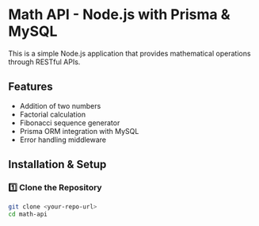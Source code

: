 # Math API - Node.js with Prisma & MySQL

This is a simple Node.js application that provides mathematical operations through RESTful APIs.

## Features
- Addition of two numbers
- Factorial calculation
- Fibonacci sequence generator
- Prisma ORM integration with MySQL
- Error handling middleware

## Installation & Setup

### 1️⃣ Clone the Repository
```bash
git clone <your-repo-url>
cd math-api
